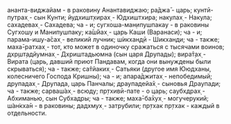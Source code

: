 ананта-виджайам - в раковину Анантавиджаю; ра̄джа̄ - царь; кунтӣ-путрах̣ - сын Кунти; йудхишт̣хирах̣ - Юдхиштхира; накулах̣ - Накула; сахадевах̣ - Сахадева; ча - и; сугхоша-ман̣ипушпакау - в раковины Сугхошу и Манипушпаку; ка̄ш́йах̣ - царь Каши (Варанаси); ча - и; парама-ишу-а̄сах̣ - великий лучник; ш́икхан̣д̣ӣ - Шикханди; ча - также; маха̄-ратхах̣ - тот, кто может в одиночку сражаться с тысячами воинов; дхр̣шт̣адйумнах̣ - Дхриштадьюмна (сын царя Друпады); вира̄т̣ах̣ - Вирата (царь, давший приют Пандавам, когда они вынуждены были скрываться); ча - также; са̄тйаких̣ - Сатьяки (другое имя Ююдханы, колесничего Господа Кришны); ча - и; апара̄джитах̣ - непобедимый; друпадах̣ - Друпада, царь Панчалы; драупадейа̄х̣ - сыновья Драупади; ча - также; сарваш́ах̣ - всюду; пр̣тхивӣ-пате - о царь; саубхдрах̣ - Абхиманью, сын Субхадры; ча - также; маха̄-ба̄хух̣ - могучерукий; ш́ан̇кха̄н - в раковины; дадхмух̣ - затрубили; пр̣тхак пр̣тхак - каждый в отдельности.